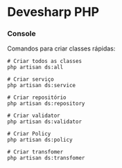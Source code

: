 # Devesharp PHP

### Console

Comandos para criar classes rápidas:

```shell script
# Criar todos as classes
php artisan ds:all 

# Criar serviço
php artisan ds:service

# Criar repositório
php artisan ds:repository

# Criar validator
php artisan ds:validator

# Criar Policy
php artisan ds:policy

# Criar transfomer
php artisan ds:transfomer 
```
